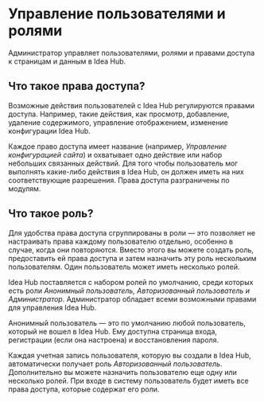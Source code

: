 # Управление пользователями и ролями

Администратор управляет пользователями, ролями и правами доступа к страницам и данным в Idea Hub.

## Что такое права доступа?

Возможные действия пользователей с Idea Hub регулируются правами доступа. Например, такие действия, как просмотр, добавление, удаление содержимого, управление отображением, изменение конфигурации Idea Hub. 

Каждое право доступа имеет название (например, *Управление конфигурацией сайта*) и охватывает одно действие или набор небольших связанных действий. Для того чтобы пользователь мог выполнять какие-либо действия в Idea Hub, он должен иметь на них соответствующие разрешения. Права доступа разграничены по модулям.

## Что такое роль?

Для удобства права доступа сгруппированы в роли — это позволяет не настраивать права каждому пользователю отдельно, особенно в случае, когда они повторяются. Вместо этого вы можете создать роль, предоставить ей права доступа и затем назначить эту роль нескольким пользователям. Один пользователь может иметь несколько ролей.

Idea Hub поставляется с набором ролей по умолчанию, среди которых есть роли *Анонимный пользователь, Авторизованный пользователь и Администратор*. Администратор обладает всеми возможными правами для управления Idea Hub.

Анонимный пользователь — это по умолчанию любой пользователь, который не вошел в Idea Hub. Ему доступна страница входа, регистрации (если она настроена) и восстановления пароля.

Каждая учетная запись пользователя, которую вы создали в Idea Hub, автоматически получает роль *Авторизованный пользователь*. Дополнительно вы можете назначить пользователю еще одну или несколько ролей. При входе в систему пользователь будет иметь все права доступа, которые содержат его роли.
